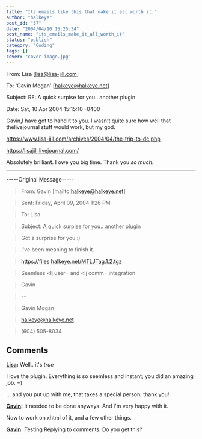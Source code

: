 ```yaml
---
title: "Its emails like this that make it all worth it."
author: "halkeye"
post_id: "57"
date: "2004/04/10 15:25:34"
post_name: "its_emails_make_it_all_worth_it"
status: "publish"
category: "Coding"
tags: []
cover: "cover-image.jpg"
---
```


From: Lisa [lisa@lisa-jill.com]  

To: 'Gavin Mogan' [halkeye@halkeye.net]  

Subject: RE: A quick surpise for you.. another plugin  

Date: Sat, 10 Apr 2004 15:15:10 -0400

Gavin,I have got to hand it to you. I wasn't quite sure how well that thelivejournal stuff would work, but my god.

https://www.lisa-jill.com/archives/2004/04/the-trip-to-dc.php  

https://lisajill.livejournal.com/

Absolutely brilliant. I owe you big time. Thank you *so much*.  

--------------  

-----Original Message-----  

> From: Gavin [mailto:halkeye@halkeye.net]  

> Sent: Friday, April 09, 2004 1:26 PM  

> To: Lisa  

> Subject: A quick surpise for you.. another plugin  

>  

> Got a surprise for you :)  

>  

>  

> I've been meaning to finish it.  

>  

> <https://files.halkeye.net/MTLJTag.1.2.tgz>  

>  

> Seemless <lj user= and <lj comm= integration  

>  

> Gavin  

> \--  

> Gavin Mogan  

> halkeye@halkeye.net  

> (604) 505-8034

## Comments

**[Lisa](#45 "2004-04-11 15:29:17"):** Well.. it's *true*

I love the plugin. Everything is so seemless and instant; you did an amazing job. =)

... and you put up with me, that takes a special person; thank you!

**[Gavin](#46 "2004-04-11 16:33:21"):** It needed to be done anyways. And i'm very happy with it.

Now to work on xhtml of it, and a few other things.

**[Gavin](#47 "2004-04-11 20:12:04"):** Testing Replying to comments. Do you get this?

